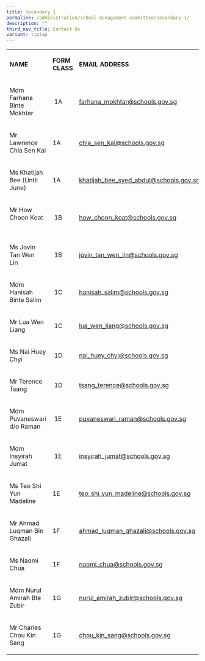 ```yaml
---
title: Secondary 1
permalink: /administration/school-management-committee/secondary-1/
description: ""
third_nav_title: Contact Us
variant: tiptap
---
```

<table><tbody><tr><td rowspan="1" colspan="1"><p><strong>NAME</strong></p></td><td rowspan="1" colspan="1"><p><strong>FORM CLASS</strong></p></td><td rowspan="1" colspan="1"><p><strong>EMAIL ADDRESS</strong></p></td></tr><tr><td rowspan="1" colspan="1"><p>Mdm Farhana Binte Mokhtar</p></td><td rowspan="1" colspan="1"><p>&nbsp;1A</p></td><td rowspan="1" colspan="1"><p><a href="mailto:farhana_mokhtar@schools.gov.sg" rel="noopener noreferrer nofollow" target="_blank"><u>farhana_mokhtar@schools.gov.sg</u></a>&nbsp;</p></td></tr><tr><td rowspan="1" colspan="1"><p>Mr Lawrence Chia Sen Kai</p></td><td rowspan="1" colspan="1"><p>1A</p></td><td rowspan="1" colspan="1"><p><a href="mailto:chia_sen_kai@schools.gov.sg" rel="noopener noreferrer nofollow" target="_blank">chia_sen_kai@schools.gov.sg</a></p></td></tr><tr><td rowspan="1" colspan="1"><p>Ms Khatijah Bee (Until June)</p></td><td rowspan="1" colspan="1"><p>1A</p></td><td rowspan="1" colspan="1"><p><a href="mailto:khatijah_bee_syed_abdul@schools.gov.sg" rel="noopener noreferrer nofollow" target="_blank"><u>khatijah_bee_syed_abdul@schools.gov.sg</u></a></p></td></tr><tr><td rowspan="1" colspan="1"><p>Mr How Choon Keat&nbsp; &nbsp;&nbsp; &nbsp;&nbsp;&nbsp; &nbsp;&nbsp;&nbsp; &nbsp;&nbsp;&nbsp; &nbsp;</p></td><td rowspan="1" colspan="1"><p>&nbsp;1B</p></td><td rowspan="1" colspan="1"><p><a href="mailto:how_choon_keat@schools.gov.sg" rel="noopener noreferrer nofollow" target="_blank"><u>how_choon_keat@schools.gov.sg</u></a></p></td></tr><tr><td rowspan="1" colspan="1"><p>Ms Jovin Tan Wen Lin&nbsp;&nbsp;&nbsp;&nbsp; &nbsp;&nbsp;&nbsp; &nbsp;</p></td><td rowspan="1" colspan="1"><p>&nbsp;1B</p></td><td rowspan="1" colspan="1"><p><a href="mailto:jovin_tan_wen_lin@schools.gov.sg" rel="noopener noreferrer nofollow" target="_blank"><u>jovin_tan_wen_lin@schools.gov.sg</u></a></p></td></tr><tr><td rowspan="1" colspan="1"><p>Mdm Hanisah Binte Salim</p></td><td rowspan="1" colspan="1"><p>&nbsp;1C</p></td><td rowspan="1" colspan="1"><p><a href="mailto:hanisah_salim@schools.gov.sg" rel="noopener noreferrer nofollow" target="_blank"><u>hanisah_salim@schools.gov.sg</u></a></p></td></tr><tr><td rowspan="1" colspan="1"><p>Mr Lua Wen Liang</p></td><td rowspan="1" colspan="1"><p>&nbsp;1C</p></td><td rowspan="1" colspan="1"><p><a href="mailto:lua_wen_liang@schools.gov.sg" rel="noopener noreferrer nofollow" target="_blank"><u>lua_wen_liang@schools.gov.sg</u></a></p></td></tr><tr><td rowspan="1" colspan="1"><p>Ms Nai Huey Chyi&nbsp;</p></td><td rowspan="1" colspan="1"><p>&nbsp;1D</p></td><td rowspan="1" colspan="1"><p><a href="mailto:nai_huey_chyi@schools.gov.sg" rel="noopener noreferrer nofollow" target="_blank"><u>nai_huey_chyi@schools.gov.sg</u></a></p></td></tr><tr><td rowspan="1" colspan="1"><p>Mr Terence Tsang</p></td><td rowspan="1" colspan="1"><p>&nbsp;1D</p></td><td rowspan="1" colspan="1"><p><a href="mailto:tsang_terence@schools.gov.sg" rel="noopener noreferrer nofollow" target="_blank"><u>tsang_terence@schools.gov.sg</u></a></p></td></tr><tr><td rowspan="1" colspan="1"><p>Mdm Puvaneswari d/o Raman</p></td><td rowspan="1" colspan="1"><p>&nbsp;1E</p></td><td rowspan="1" colspan="1"><p><a href="mailto:puvaneswari_raman@schools.gov.sg" rel="noopener noreferrer nofollow" target="_blank"><u>puvaneswari_raman@schools.gov.sg</u></a></p></td></tr><tr><td rowspan="1" colspan="1"><p>Mdm Insyirah Jumat&nbsp;&nbsp; &nbsp;</p></td><td rowspan="1" colspan="1"><p>&nbsp;1E</p></td><td rowspan="1" colspan="1"><p><a href="mailto:insyirah_jumat@schools.gov.sg" rel="noopener noreferrer nofollow" target="_blank">insyirah_jumat@schools.gov.sg</a></p></td></tr><tr><td rowspan="1" colspan="1"><p>Ms Teo Shi Yun Madeline</p></td><td rowspan="1" colspan="1"><p>1E</p></td><td rowspan="1" colspan="1"><p><a href="mailto:teo_shi_yun_madeline@schools.gov.sg" rel="noopener noreferrer nofollow" target="_blank"><u>teo_shi_yun_madeline@schools.gov.sg</u></a></p></td></tr><tr><td rowspan="1" colspan="1"><p>Mr Ahmad Luqman Bin Ghazali</p></td><td rowspan="1" colspan="1"><p>1F</p></td><td rowspan="1" colspan="1"><p><a href="mailto:ahmad_luqman_ghazali@schools.gov.sg" rel="noopener noreferrer nofollow" target="_blank"><u>ahmad_luqman_ghazali@schools.gov.sg</u></a></p></td></tr><tr><td rowspan="1" colspan="1"><p>Ms Naomi Chua</p></td><td rowspan="1" colspan="1"><p>1F</p></td><td rowspan="1" colspan="1"><p><a href="mailto:naomi_chua@schools.gov.sg" rel="noopener noreferrer nofollow" target="_blank"><u>naomi_chua@schools.gov.sg</u></a></p></td></tr><tr><td rowspan="1" colspan="1"><p>Mdm Nurul Amirah Bte Zubir</p></td><td rowspan="1" colspan="1"><p>1G</p></td><td rowspan="1" colspan="1"><p><a href="mailto:nurul_amirah_zubir@schools.gov.sg" rel="noopener noreferrer nofollow" target="_blank"><u>nurul_amirah_zubir@schools.gov.sg</u></a></p></td></tr><tr><td rowspan="1" colspan="1"><p>Mr Charles Chou Kin Sang</p></td><td rowspan="1" colspan="1"><p>1G</p></td><td rowspan="1" colspan="1"><p><a href="mailto:chou_kin_sang@schools.gov.sg" rel="noopener noreferrer nofollow" target="_blank"><u>chou_kin_sang@schools.gov.sg</u></a></p></td></tr></tbody></table><p></p>